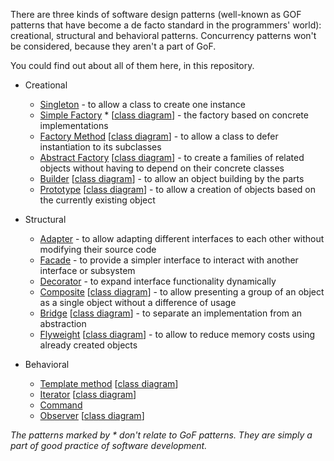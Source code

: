 There are three kinds of software design patterns 
(well-known as GOF patterns that have become a de facto standard in the programmers' world): 
creational, structural and behavioral patterns. Concurrency patterns won't be considered, because they aren't a part of GoF.
  
You could find out about all of them here, in this repository.

* Creational
    * [Singleton](https://github.com/andrewtobilko/patterns/tree/master/src/com/github/tobilko/creational/singleton/ "Singleton") - to allow a class to create one instance
    * [Simple Factory](https://github.com/andrewtobilko/patterns/tree/master/src/com/github/tobilko/creational/simplefactory/ "Simple Factory") * [[class diagram](http://i.stack.imgur.com/OX1Pb.png)] - the factory based on concrete implementations
    * [Factory Method](https://github.com/andrewtobilko/patterns/tree/master/src/com/github/tobilko/creational/factorymethod/ "Factory Method") [[class diagram](http://i.stack.imgur.com/Oo8zs.png)]  - to allow a class to defer instantiation to its subclasses        
    * [Abstract Factory](https://github.com/andrewtobilko/patterns/tree/master/src/com/github/tobilko/creational/abstractfactory/ "Abstract Factory") [[class diagram](http://i.stack.imgur.com/WgecL.png)] - to create a families of related objects without having to depend on their concrete classes
    * [Builder](https://github.com/andrewtobilko/patterns/tree/master/src/com/github/tobilko/creational/builder/ "Builder") [[class diagram](http://i.stack.imgur.com/Mivqg.png)] - to allow an object building by the parts
    * [Prototype](https://github.com/andrewtobilko/patterns/tree/master/src/com/github/tobilko/creational/prototype/ "Prototype") [[class diagram](http://i.stack.imgur.com/RUzda.png)] - to allow a creation of objects based on the currently existing object
* Structural
    * [Adapter](https://github.com/andrewtobilko/patterns/tree/master/src/com/github/tobilko/structural/adapter/
                "Adapter") - to allow adapting different interfaces to each other without modifying their source code
    * [Facade](https://github.com/andrewtobilko/patterns/tree/master/src/com/github/tobilko/structural/facade/
               "Facade") - to provide a simpler interface to interact with another interface or subsystem
    * [Decorator](https://github.com/andrewtobilko/patterns/tree/master/src/com/github/tobilko/structural/decorator/
                  "Decorator") - to expand interface functionality dynamically
    * [Composite](https://github.com/andrewtobilko/patterns/tree/master/src/com/github/tobilko/structural/composite/
                       "Decorator") [[class diagram](http://i.stack.imgur.com/z5hCt.png)] - to allow presenting a group of an object as a single object without a difference of usage
    * [Bridge](https://github.com/andrewtobilko/patterns/tree/master/src/com/github/tobilko/structural/bridge/
                       "Bridge") [[class diagram](http://i.stack.imgur.com/K5dDB.png)] - to separate an implementation from an abstraction
    * [Flyweight](https://github.com/andrewtobilko/patterns/tree/master/src/com/github/tobilko/structural/flyweight/
                       "Flyweight") [[class diagram](http://i.stack.imgur.com/gT4mc.png)] - to allow to reduce memory costs using already created objects
                       
* Behavioral
    * [Template method](https://github.com/andrewtobilko/patterns/tree/master/src/com/github/tobilko/behavioral/templatemethod/
                        "Template method") [[class diagram](http://i.stack.imgur.com/Z7TIe.png)] <the description>
    * [Iterator](https://github.com/andrewtobilko/patterns/tree/master/src/com/github/tobilko/behavioral/iterator/
                 "Iterator") [[class diagram](http://i.stack.imgur.com/TUjY1.png)] <the description>
    * [Command](https://github.com/andrewtobilko/patterns/tree/master/src/com/github/tobilko/behavioral/command/
                "Command") <the description>
    * [Observer](https://github.com/andrewtobilko/patterns/tree/master/src/com/github/tobilko/behavioral/observer/
                 "Observer") [[class diagram](http://i.stack.imgur.com/HDkSG.png)] <the description>

*The patterns marked by * don't relate to GoF patterns. They are simply a part of good practice of software development.*